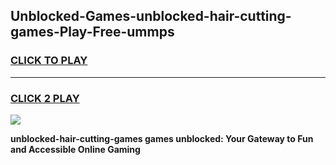 
## Unblocked-Games-unblocked-hair-cutting-games-Play-Free-ummps
<h3>
<a href="https://premium76.site?title=unblocked-hair-cutting-games&ref=23A">CLICK TO PLAY</a></h3>
<hr>

<h3>
<a href="https://premium76.site?title=unblocked-hair-cutting-games&ref=23A">CLICK 2 PLAY</a>
  
</h3>

<a href="https://premium76.site?title=unblocked-hair-cutting-games&ref=23A"><img src="https://clearcache.store/games.png"></a>


**unblocked-hair-cutting-games games unblocked: Your Gateway to Fun and Accessible Online Gaming**
